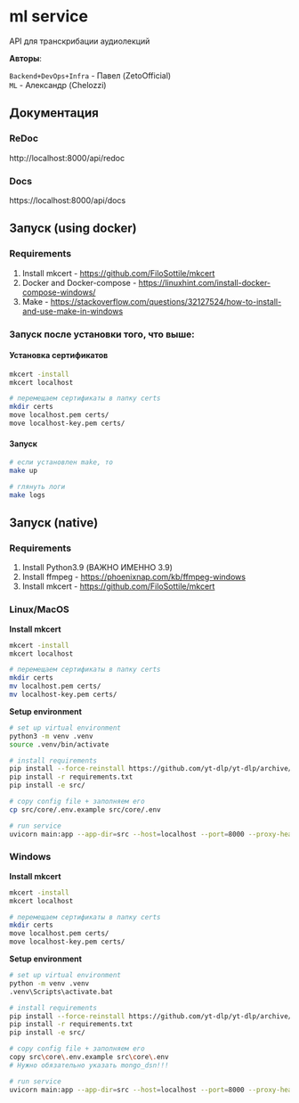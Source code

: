# ml service

API для транскрибации аудиолекций

**Авторы**:

`Backend+DevOps+Infra` - Павел (ZetoOfficial) <br>
`ML` - Александр (Chelozzi) <br>

## Документация

### ReDoc

http://localhost:8000/api/redoc

### Docs

https://localhost:8000/api/docs

## Запуск (using docker)

### Requirements

1. Install mkcert - https://github.com/FiloSottile/mkcert
2. Docker and Docker-compose - https://linuxhint.com/install-docker-compose-windows/
3. Make - https://stackoverflow.com/questions/32127524/how-to-install-and-use-make-in-windows

### Запуск после установки того, что выше:

#### Установка сертификатов

```bash
mkcert -install
mkcert localhost

# перемещаем сертификаты в папку certs
mkdir certs
move localhost.pem certs/
move localhost-key.pem certs/
```

#### Запуск

```bash
# если установлен make, то
make up

# глянуть логи
make logs
```

## Запуск (native)

### Requirements

1. Install Python3.9 (ВАЖНО ИМЕННО 3.9)
2. Install ffmpeg - https://phoenixnap.com/kb/ffmpeg-windows
3. Install mkcert - https://github.com/FiloSottile/mkcert

### Linux/MacOS

**Install mkcert**

```bash
mkcert -install
mkcert localhost

# перемещаем сертификаты в папку certs
mkdir certs
mv localhost.pem certs/
mv localhost-key.pem certs/
```

**Setup environment**

```bash
# set up virtual environment
python3 -m venv .venv
source .venv/bin/activate

# install requirements
pip install --force-reinstall https://github.com/yt-dlp/yt-dlp/archive/master.tar.gz
pip install -r requirements.txt
pip install -e src/

# copy config file + заполняем его
cp src/core/.env.example src/core/.env

# run service
uvicorn main:app --app-dir=src --host=localhost --port=8000 --proxy-headers --ssl-keyfile=./certs/localhost-key.pem --ssl-certfile=./certs/localhost.pem
```

### Windows

**Install mkcert**

```bash
mkcert -install
mkcert localhost

# перемещаем сертификаты в папку certs
mkdir certs
move localhost.pem certs/
move localhost-key.pem certs/
```

**Setup environment**

```bash
# set up virtual environment
python -m venv .venv
.venv\Scripts\activate.bat

# install requirements
pip install --force-reinstall https://github.com/yt-dlp/yt-dlp/archive/master.tar.gz
pip install -r requirements.txt
pip install -e src/

# copy config file + заполняем его
copy src\core\.env.example src\core\.env
# Нужно обязательно указать mongo_dsn!!!

# run service
uvicorn main:app --app-dir=src --host=localhost --port=8000 --proxy-headers --ssl-keyfile=.\certs\localhost-key.pem --ssl-certfile=.\certs\localhost.pem
```
